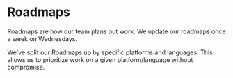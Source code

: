 # Roadmaps

Roadmaps are how our team plans out work. We update our roadmaps once a week on Wednesdays.

We've split our Roadmaps up by specific platforms and languages. This allows us to prioritize work on a given platform/language without compromise.
